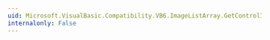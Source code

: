 ```yaml
---
uid: Microsoft.VisualBasic.Compatibility.VB6.ImageListArray.GetControlInstanceType
internalonly: False
---
```

